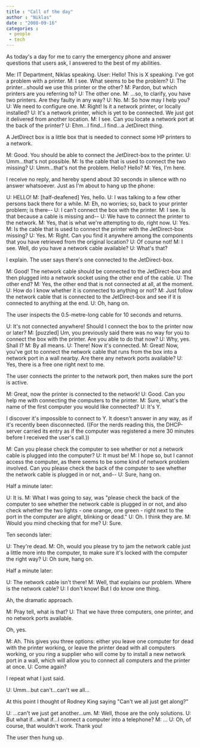 ```yaml
---
title : "Call of the day"
author : "Niklas"
date : "2008-09-16"
categories : 
 - people
 - tech
---
```


As today's a day for me to carry the emergency phone and answer questions that users ask, I answered to the best of my abilities.

Me: IT Department, Niklas speaking. User: Hello! This is X speaking. I've got a problem with a printer. M: I see. What seems to be the problem? U: The printer...should we use this printer or the other? M: Pardon, but which printers are you referring to? U: The other one. M: ...so, to clarify, you have two printers. Are they faulty in any way? U: No. M: So how may I help you? U: We need to configure one. M: Right! Is it a network printer, or locally installed? U: It's a network printer, which is yet to be connected. We just got it delivered from another location. M: I see. Can you locate a network port at the back of the printer? U: Ehm...I find...I find...a JetDirect thing.

A JetDirect box is a little box that is needed to connect some HP printers to a network.

M: Good. You should be able to connect the JetDirect-box to the printer. U: Umm...that's not possible. M: Is the cable that is used to connect the two missing? U: Umm...that's not the problem. Hello? Hello? M: Yes, I'm here.

I receive no reply, and hereby spend about 30 seconds in silence with no answer whatsoever. Just as I'm about to hang up the phone:

U: HELLO! M: \[half-deafened\] Yes, hello. U: I was talking to a few other persons back there for a while. M: Eh, no worries; so, back to your printer problem; is there-- U: I can't connect the box with the printer. M: I see. Is that because a cable is missing and-- U: We have to connect the printer to the network. M: Yes, that is what we're attempting to do, right now. U: Yes. M: Is the cable that is used to connect the printer with the JetDirect-box missing? U: Yes. M: Right. Can you find it anywhere among the components that you have retrieved from the original location? U: Of course not! M: I see. Well, do you have a network cable available? U: What's that?

I explain. The user says there's one connected to the JetDirect-box.

M: Good! The network cable should be connected to the JetDirect-box and then plugged into a network socket using the other end of the cable. U: The other end? M: Yes, the other end that is not connected at all, at the moment. U: How do I know whether it is connected to anything or not? M: Just follow the network cable that is connected to the JetDirect-box and see if it is connected to anything at the end. U: Oh, hang on.

The user inspects the 0.5-metre-long cable for 10 seconds and returns.

U: It's not connected anywhere! Should I connect the box to the printer now or later? M: \[puzzled\] Um, you previously said there was no way for you to connect the box with the printer. Are you able to do that now? U: Why, yes. Shall I? M: By all means. U: There! Now it's connected. M: Great! Now, you've got to connect the network cable that runs from the box into a network port in a wall nearby. Are there any network ports available? U: Yes, there is a free one right next to me.

The user connects the printer to the network port, then makes sure the port is active.

M: Great, now the printer is connected to the network! U: Good. Can you help me with connecting the computers to the printer. M: Sure, what's the name of the first computer you would like connected? U: It's Y.

I discover it's impossible to connect to Y. It doesn't answer in any way, as if it's recently been disconnected. ((For the nerds reading this, the DHCP-server carried its entry as if the computer was registered a mere 30 minutes before I received the user's call.))

M: Can you please check the computer to see whether or not a network cable is plugged into the computer? U: It must be! M: I hope so, but I cannot access the computer, as there seems to be some kind of network problem involved. Can you please check the back of the computer to see whether the network cable is plugged in or not, and-- U: Sure, hang on.

Half a minute later:

U: It is. M: What I was going to say, was "please check the back of the computer to see whether the network cable is plugged in or not, and also check whether the two lights - one orange, one green - right next to the port in the computer are alight, blinking or dead." U: Oh. I think they are. M: Would you mind checking that for me? U: Sure.

Ten seconds later:

U: They're dead. M: Oh, would you please try to jam the network cable just a little more into the computer, to make sure it's locked with the computer the right way? U: Oh sure, hang on.

Half a minute later:

U: The network cable isn't there! M: Well, that explains our problem. Where is the network cable? U: I don't know! But I do know one thing.

Ah, the dramatic approach.

M: Pray tell, what is that? U: That we have three computers, one printer, and no network ports available.

Oh, yes.

M: Ah. This gives you three options: either you leave one computer for dead with the printer working, or leave the printer dead with all computers working, or you ring a supplier who will come by to install a new network port in a wall, which will allow you to connect all computers and the printer at once. U: Come again?

I repeat what I just said.

U: Umm...but can't...can't we all...

At this point I thought of Rodney King saying "Can't we all just get along?"

U: ...can't we just get another...um. M: Well, those are the only solutions. U: But what if...what if...I connect a computer into a telephone? M: ... U: Oh, of course, that wouldn't work. Thank you!

The user then hung up.
